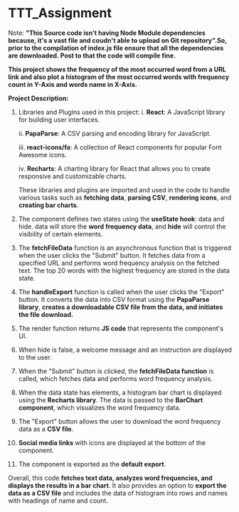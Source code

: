 # TTT_Assignment
Note: **"This Source code isn't having Node Module dependencies because, it's a vast file and coudn't able to upload on Git repository".So, prior to the compilation of index.js file ensure that all the dependencies are downloaded. Post to that the code will compile fine.**

**This project shows the frequency of the most occurred word from a URL link and also plot a histogram of the most occurred words with frequency count in Y-Axis and words name in X-Axis.**

**Project Description:**
1. Libraries and Plugins used in this project:
   i. **React**: A JavaScript library for building user interfaces.

   ii. **PapaParse**: A CSV parsing and encoding library for JavaScript.

   iii. **react-icons/fa**: A collection of React components for popular Font Awesome icons.

   iv. **Recharts**: A charting library for React that allows you to create responsive and customizable charts.

   These libraries and plugins are imported and used in the code to handle various tasks such as **fetching data**, **parsing CSV**, **rendering icons**, and        **creating bar charts**.

2. The component defines two states using the **useState hook**: data and hide. data will store the **word frequency data**, and **hide** will control the      visibility of certain elements.

3. The **fetchFileData** function is an asynchronous function that is triggered when the user clicks the "Submit" button. It fetches data from a specified URL and performs word frequency analysis on the fetched text. The top 20 words with the highest frequency are stored in the data state.

4. The **handleExport** function is called when the user clicks the "Export" button. It converts the data into CSV format using the **PapaParse library**, **creates a downloadable CSV file from the data, and initiates the file download.**

5. The render function returns **JS code** that represents the component's UI.

6. When hide is false, a welcome message and an instruction are displayed to the user.

7. When the "Submit" button is clicked, the **fetchFileData function** is called, which fetches data and performs word frequency analysis.

8. When the data state has elements, a histogram bar chart is displayed using the **Recharts library**. The data is passed to the **BarChart component**, which visualizes the word frequency data.

9. The "Export" button allows the user to download the word frequency data as a **CSV file**.

10. **Social media links** with icons are displayed at the bottom of the component.

11. The component is exported as the **default export**.

Overall, this code **fetches text data, analyzes word frequencies, and displays the results in a bar chart**. It also provides an option to **export the data as a CSV file** and includes the data of histogram into rows and names with headings of name and count.
